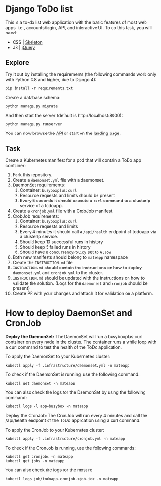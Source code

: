 # Django ToDo list

This is a to-do list web application with the basic features of most web apps, i.e., accounts/login, API, and interactive UI. To do this task, you will need:

- CSS | [Skeleton](http://getskeleton.com/)
- JS  | [jQuery](https://jquery.com/)

## Explore

Try it out by installing the requirements (the following commands work only with Python 3.8 and higher, due to Django 4):

```
pip install -r requirements.txt
```

Create a database schema:

```
python manage.py migrate
```

And then start the server (default is http://localhost:8000):

```
python manage.py runserver
```

You can now browse the [API](http://localhost:8000/api/) or start on the [landing page](http://localhost:8000/).

## Task

Create a Kubernetes manifest for a pod that will contain a ToDo app container:

1. Fork this repository.
1. Create a `daemonset.yml` file with a daemonset.
1. DaemonSet requirements:
    1. Container: `busyboxplus:curl`
    1. Resource requests and limits should be present
    1. Every 5 seconds it should execute a `curl` command to a clusterIp service of a todoapp.
1. Create a `cronjob.yml` file with a CrobJob manifest.
1. CrobJob requirements:
    1. Container: `busyboxplus:curl`
    1. Resource requests and limits
    1. Every 4 minutes it should call a `/api/health` endpoint of todoapp via a clusterIp service.
    1. Should keep 10 successful runs in history
    1. Should keep 5 failed runs in history
    1. Should have a `concurrencyPolicy` set to `Allow`
1. Both new manifests should belong to `mateapp` namespace
1. Create the `INSTRUCTION.md` file
1. `INSTRUCTION.md` should contain the instructions on how to deploy `daemonset.yml` and `cronjob.yml` to the cluster.
1. `INSTRUCTION.md` should be updated with the instructions on how to validate the solution. (Logs for the `daemonset` and `cronjob` should be present)
1. Create PR with your changes and attach it for validation on a platform.


# How to deploy DaemonSet and CronJob

**Deploy the DaemonSet:** The DaemonSet will run a busyboxplus:curl container on every node in the cluster. The container runs a while loop with a curl command to test the health of the ToDo application.

To apply the DaemonSet to your Kubernetes cluster:

 ``` 
kubectl apply -f .infrastructure/daemonset.yml -n mateapp
 ```

To check if the DaemonSet is running, use the following command:

```
kubectl get daemonset -n mateapp
```

You can also check the logs for the DaemonSet by using the following command:

```
kubectl logs -l app=busybox -n mateapp
```

Deploy the CronJob: The CronJob will run every 4 minutes and call the /api/health endpoint of the ToDo application using a curl command.

To apply the CronJob to your Kubernetes cluster:

```
kubectl apply -f .infrastructure/cronjob.yml -n mateapp
```

To check if the CronJob is running, use the following commands:

```
kubectl get cronjobs -n mateapp
kubectl get jobs -n mateapp
```

You can also check the logs for the most re
```
kubectl logs job/todoapp-cronjob-<job-id> -n mateapp
```
